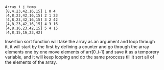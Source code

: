 ```
Array i j temp
[8,4,23,42,16,15] 1 0 4
[4,8,23,42,16,15] 2 1 23
[4,8,23,42,16,15] 3 2 42
[4,8,23,42,16,15] 4 3 16
[4,8,16,23,42,15] 5 4 15
[4,8,15,16,23,42]
```

Insertion sort function will take the array as an argument and loop through it, it will start by the first by defining a counter and go through the array elements one by one move elements of arr[0..i-1] and save it as a temporery variable, and it will keep looping and do the same proccess till it sort all of the elements of the array.
